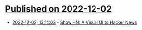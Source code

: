# [Published on 2022-12-02](index.md)

* [2022-12-02, 13:14:03](https://news.ycombinator.com/item?id=33830029) - [Show HN: A Visual UI to Hacker News](https://v20.ohayo.computer/?filename=ohayo.ohayo&nodeBreakSymbol=%7E&edgeSymbol=_&data=hackernews.submissions_100_breck%7E_hidden%7E_rows.sortByReverse_score%7E__hidden%7E__vega.scatter_breck%27s_most_recent_500_submissions_to_news.ycombinator.com%7E___yColumn_score%7E___xColumn_time%7E__columns.keep_score_title_url%7E___hidden%7E___tables.basic)
